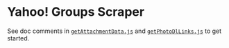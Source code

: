 # Yahoo! Groups Scraper

See doc comments in [`getAttachmentData.js`](src/getAttachmentData.js) and [`getPhotoDlLinks.js`](src/getPhotoDlLinks.js) to get started.
